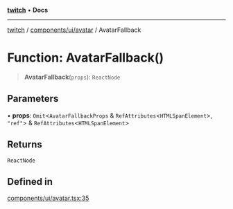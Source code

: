 [**twitch**](../../../../README.md) • **Docs**

***

[twitch](../../../../modules.md) / [components/ui/avatar](../README.md) / AvatarFallback

# Function: AvatarFallback()

> **AvatarFallback**(`props`): `ReactNode`

## Parameters

• **props**: `Omit`\<`AvatarFallbackProps` & `RefAttributes`\<`HTMLSpanElement`\>, `"ref"`\> & `RefAttributes`\<`HTMLSpanElement`\>

## Returns

`ReactNode`

## Defined in

[components/ui/avatar.tsx:35](https://github.com/Mohaamedl/Twitch_clone/blob/9ae8fe0301b5527403a032a29bdae292528b52a8/components/ui/avatar.tsx#L35)
